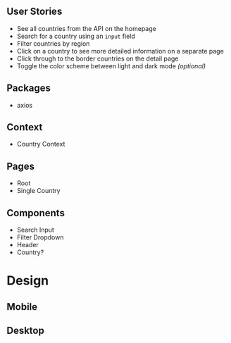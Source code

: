 ## User Stories
- See all countries from the API on the homepage
- Search for a country using an `input` field
- Filter countries by region
- Click on a country to see more detailed information on a separate page
- Click through to the border countries on the detail page
- Toggle the color scheme between light and dark mode *(optional)*

## Packages
* axios

## Context
* Country Context

## Pages
* Root
* Single Country

## Components
* Search Input
* Filter Dropdown
* Header
* Country?


# Design

## Mobile

## Desktop
